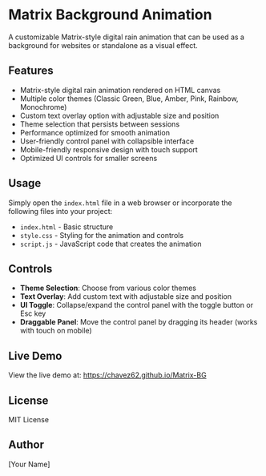 # Matrix Background Animation

A customizable Matrix-style digital rain animation that can be used as a background for websites or standalone as a visual effect.

## Features

- Matrix-style digital rain animation rendered on HTML canvas
- Multiple color themes (Classic Green, Blue, Amber, Pink, Rainbow, Monochrome)
- Custom text overlay option with adjustable size and position
- Theme selection that persists between sessions
- Performance optimized for smooth animation
- User-friendly control panel with collapsible interface
- Mobile-friendly responsive design with touch support
- Optimized UI controls for smaller screens

## Usage

Simply open the `index.html` file in a web browser or incorporate the following files into your project:

- `index.html` - Basic structure
- `style.css` - Styling for the animation and controls
- `script.js` - JavaScript code that creates the animation

## Controls

- **Theme Selection**: Choose from various color themes
- **Text Overlay**: Add custom text with adjustable size and position
- **UI Toggle**: Collapse/expand the control panel with the toggle button or Esc key
- **Draggable Panel**: Move the control panel by dragging its header (works with touch on mobile)

## Live Demo

View the live demo at: https://chavez62.github.io/Matrix-BG

## License

MIT License

## Author

[Your Name]